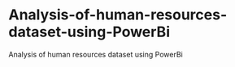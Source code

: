# Analysis-of-human-resources-dataset-using-PowerBi
Analysis of human resources dataset using PowerBi
